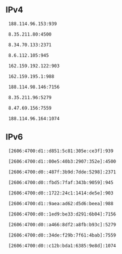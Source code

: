 ## IPv4
```
 188.114.96.153:939
```
```
 8.35.211.80:4500
```
```
 8.34.70.133:2371
```
```
 8.6.112.105:945
```
```
 162.159.192.122:903
```
```
 162.159.195.1:988
```
```
 188.114.98.146:7156
```
```
 8.35.211.96:5279
```
```
 8.47.69.156:7559
```
```
 188.114.96.164:1074
```

## IPv6
```
 [2606:4700:d1::d851:5c81:305e:ce3f]:939
```
```
 [2606:4700:d1::00e5:40b3:2907:352e]:4500
```
```
 [2606:4700:d0::487f:3b9d:7dde:5298]:2371
```
```
 [2606:4700:d0::fbd5:7faf:343b:9059]:945
```
```
 [2606:4700:d0::1722:24c1:1414:de5e]:903
```
```
 [2606:4700:d1::9aea:ad62:d5d6:beea]:988
```
```
 [2606:4700:d0::1ed9:be33:d291:6b04]:7156
```
```
 [2606:4700:d0::a466:8df2:a8fb:b93c]:5279
```
```
 [2606:4700:d0::34de:f29b:7f61:4bab]:7559
```
```
 [2606:4700:d0::c12b:bda1:6385:9e8d]:1074
```
